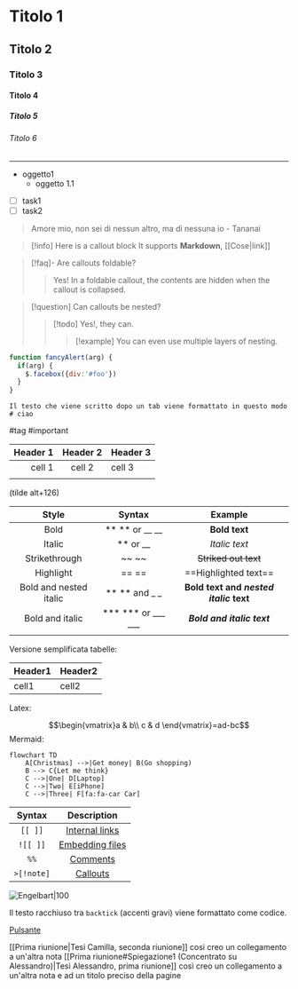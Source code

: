 # Titolo 1
## Titolo 2
### Titolo 3
#### Titolo 4
##### Titolo 5
###### Titolo 6

---

- oggetto1
	- oggetto 1.1

- [ ] task1
- [ ] task2

>Amore mio, non sei di nessun altro, ma di nessuna io
\- Tananai

>[!info]
>Here is a callout block
>It supports **Markdown**, [[Cose|link]]

> [!faq]- Are callouts foldable? 
> > Yes! In a foldable callout, the contents are hidden when the callout is collapsed.

> [!question] Can callouts be nested? 
> > [!todo] Yes!, they can.
> > > [!example] You can even use multiple layers of nesting.

```js
function fancyAlert(arg) {
  if(arg) {
    $.facebox({div:'#foo'})
  }
}
```

	Il testo che viene scritto dopo un tab viene formattato in questo modo # ciao

#tag
#important

| Header 1 | Header 2 | Header 3 |
| --------:|:--------:|:-------- |
|   cell 1 |  cell 2  | cell 3   |
|         |          |          |

(tilde alt+126)

|         Style          |       Syntax       |                Example                 |
|:----------------------:|:------------------:|:--------------------------------------:|
|          Bold          |   ** ** or __ __   |             **Bold text**              |
|         Italic         |      ** or __      |             *Italic text*              |
|     Strikethrough      |       ~~ ~~        |          ~~Striked out text~~          |
|       Highlight        |       == ==        |          ==Highlighted text==          |
| Bold and nested italic |   ** ** and _ _    | **Bold text and _nested italic_ text** |
|    Bold and italic     | *** *** or ___ ___ |       ***Bold and italic text***       |
|                        |                    |                                        |

Versione semplificata tabelle:

Header1|Header2
-|-
cell1|cell2


Latex:

$$\begin{vmatrix}a & b\\
c & d
\end{vmatrix}=ad-bc$$
Mermaid:
```mermaid
flowchart TD
    A[Christmas] -->|Get money| B(Go shopping)
    B --> C{Let me think}
    C -->|One| D[Laptop]
    C -->|Two| E[iPhone]
    C -->|Three| F[fa:fa-car Car]
```

| Syntax   | Description                                                                                  |
| :--------: | :--------------------------------------------------------------------------------------------: |
| `[[ ]]`  | [Internal links](https://help.obsidian.md/Linking+notes+and+files/Internal+links)            |
| `![[ ]]` | [Embedding files](https://help.obsidian.md/Linking+notes+and+files/Embedding+files)          |
| `%%` | [Comments](https://help.obsidian.md/Editing+and+formatting/Basic+formatting+syntax#Comments) |
| `>[!note]` | [Callouts](https://help.obsidian.md/Editing+and+formatting/Callouts) |



![Engelbart|100](https://history-computer.com/ModernComputer/Basis/images/Engelbart.jpg)

Il testo racchiuso tra `backtick` (accenti gravi) viene formattato come codice.

[Pulsante](https://www.google.com/)

[[Prima riunione|Tesi Camilla, seconda riunione]] cosi creo un collegamento a un'altra nota
[[Prima riunione#Spiegazione1 (Concentrato su Alessandro)|Tesi Alessandro, prima riunione]] così creo un collegamento a un'altra nota e ad un titolo preciso della pagine
